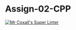# Assign-02-CPP
[![Mr Coxall's Super Linter](https://github.com/ICS3U-Programming-NathanA/Assign-02-CPP/workflows/Mr%20Coxall's%20Super%20Linter/badge.svg)](https://github.com/ICS3U-Programming-NathanA/Assign-02-CPP/actions/)

